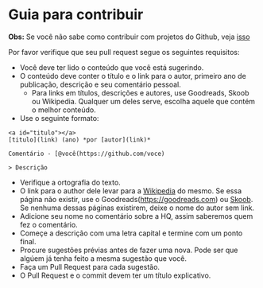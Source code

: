 # Guia para contribuir

**Obs:** Se você não sabe como contribuir com projetos do Github, veja [isso](https://www.youtube.com/watch?v=yr6IzOGoMsQ)

Por favor verifique que seu pull request segue os seguintes requisitos:

- Você deve ter lido o conteúdo que você está sugerindo.
- O conteúdo deve conter o título e o link para o autor, primeiro ano de publicação, descrição e seu comentário pessoal.
  - Para links em títulos, descrições e autores, use Goodreads, Skoob ou Wikipedia. Qualquer um deles serve, escolha aquele que contém o melhor conteúdo.
- Use o seguinte formato:

```
<a id="titulo"></a>
[titulo](link) (ano) *por [autor](link)*

Comentário - [@você(https://github.com/voce)

> Descrição
```

- Verifique a ortografia do texto.
- O link para o author dele levar para a [Wikipedia](https://pt.wikipedia.org/) do mesmo. Se essa página não existir, use o Goodreads(https://goodreads.com) ou [Skoob](https://www.skoob.com.br/). Se nenhuma dessas páginas existirem, deixe o nome do autor sem link.
- Adicione seu nome no comentário sobre a HQ, assim saberemos quem fez o comentário.
- Começe a descrição com uma letra capital e termine com um ponto final.
- Procure sugestões prévias antes de fazer uma nova. Pode ser que algúem já tenha feito a mesma sugestão que você.
- Faça um Pull Request para cada sugestão.
- O Pull Request e o commit devem ter um título explicativo.
